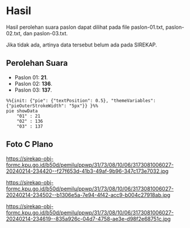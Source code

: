 # Hasil

Hasil perolehan suara paslon dapat dilihat pada file paslon-01.txt, paslon-02.txt, dan paslon-03.txt.

Jika tidak ada, artinya data tersebut belum ada pada SIREKAP.

## Perolehan Suara

 * Paslon 01: **21**.
 * Paslon 02: **136**.
 * Paslon 03: **137**.

```mermaid
%%{init: {"pie": {"textPosition": 0.5}, "themeVariables": {"pieOuterStrokeWidth": "5px"}} }%%
pie showData
    "01" : 21
    "02" : 136
    "03" : 137
```
## Foto C Plano

https://sirekap-obj-formc.kpu.go.id/b50d/pemilu/ppwp/31/73/08/10/06/3173081006027-20240214-234420--f27f653d-41b3-49af-9b96-347c173e7032.jpg

https://sirekap-obj-formc.kpu.go.id/b50d/pemilu/ppwp/31/73/08/10/06/3173081006027-20240214-234502--b1306e5a-7e94-4f42-acc9-b004c27918ab.jpg

https://sirekap-obj-formc.kpu.go.id/b50d/pemilu/ppwp/31/73/08/10/06/3173081006027-20240214-234619--835a926c-04d7-4758-ae3e-d98f2e68751c.jpg
